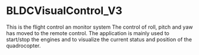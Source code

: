 # BLDCVisualControl_V3
This is the flight control an monitor system 
The control of roll, pitch and yaw has moved to the remote control. The application is mainly used to start/stop the engines and to visualize the current status and position of the quadrocopter.
